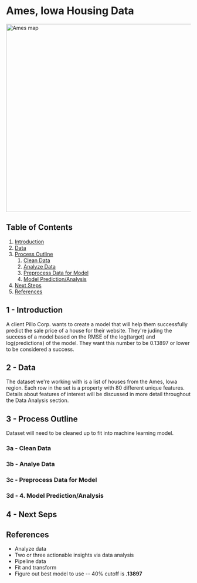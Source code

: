 # Ames, Iowa Housing Data

<a title="PeryPlanet, Public domain, via Wikimedia Commons" href="https://commons.wikimedia.org/wiki/File:Ames_map.png"><img width="512" alt="Ames map" src="https://upload.wikimedia.org/wikipedia/commons/thumb/2/2c/Ames_map.png/512px-Ames_map.png?20121117200554"></a>

## Table of Contents

1. [Introduction](#1-introduction)
2. [Data](#data)
3. [Process Outline](#process-outline)
   1. [Clean Data](#clean-data)
   2. [Analyze Data](#analyze-data)
   3. [Preprocess Data for Model](#preprocess-data-for-model)
   4. [Model Prediction/Analysis](#model-prediction/analysis)
4. [Next Steps](#next-steps)
5. [References](#references)

## 1 - Introduction <a name="introduction"></a>

A client Pillo Corp. wants to create a model that will help them successfully predict the sale price of a house for their website. They're juding the success of a model based on the RMSE of the log(target) and log(predictions) of the model. They want this number to be 0.13897 or lower to be considered a success.

## 2 - Data <a name="data"></a>
The dataset we're working with is a list of houses from the Ames, Iowa region. Each row in the set is a property with 80 different unique features. Details about features of interest will be discussed in more detail throughout the Data Analysis section.

## 3 - Process Outline <a name="process-outline"></a>
Dataset will need to be cleaned up to fit into machine learning model. 

### 3a - Clean Data <a name="clean-data"></a>
### 3b - Analye Data <a name="analyze-data"></a>
### 3c - Preprocess Data for Model <a name="preprocess-data-for-model"></a>
### 3d - 4. Model Prediction/Analysis <a name="model-prediction/analysis"></a>

## 4 - Next Seps <a name="next-steps"></a>

## References <a name="references"></a>

  * Analyze data
  * Two or three actionable insights via data analysis
  * Pipeline data
  * Fit and transform
  * Figure out best model to use -- 40% cutoff is **.13897**








